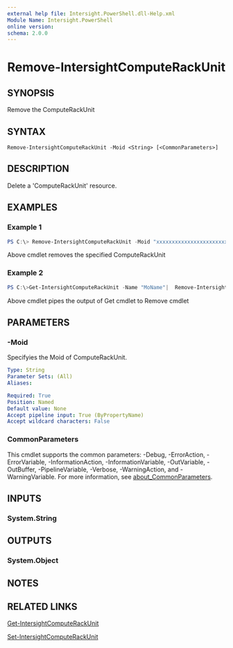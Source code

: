 ```yaml
---
external help file: Intersight.PowerShell.dll-Help.xml
Module Name: Intersight.PowerShell
online version:
schema: 2.0.0
---
```


# Remove-IntersightComputeRackUnit

## SYNOPSIS
Remove the ComputeRackUnit

## SYNTAX

```
Remove-IntersightComputeRackUnit -Moid <String> [<CommonParameters>]
```

## DESCRIPTION
Delete a &apos;ComputeRackUnit&apos; resource.

## EXAMPLES

### Example 1
```powershell
PS C:\> Remove-IntersightComputeRackUnit -Moid "xxxxxxxxxxxxxxxxxxxxxxxxxxx"
```
Above cmdlet removes the specified ComputeRackUnit 

### Example 2
```powershell
PS C:\>Get-IntersightComputeRackUnit -Name "MoName"|  Remove-IntersightComputeRackUnit
```
Above cmdlet pipes the output of Get cmdlet to Remove cmdlet

## PARAMETERS

### -Moid
Specifyies the Moid of ComputeRackUnit.

```yaml
Type: String
Parameter Sets: (All)
Aliases:

Required: True
Position: Named
Default value: None
Accept pipeline input: True (ByPropertyName)
Accept wildcard characters: False
```

### CommonParameters
This cmdlet supports the common parameters: -Debug, -ErrorAction, -ErrorVariable, -InformationAction, -InformationVariable, -OutVariable, -OutBuffer, -PipelineVariable, -Verbose, -WarningAction, and -WarningVariable. For more information, see [about_CommonParameters](http://go.microsoft.com/fwlink/?LinkID=113216).

## INPUTS

### System.String

## OUTPUTS

### System.Object
## NOTES

## RELATED LINKS

[Get-IntersightComputeRackUnit](./Get-IntersightComputeRackUnit.md)

[Set-IntersightComputeRackUnit](./Set-IntersightComputeRackUnit.md)

